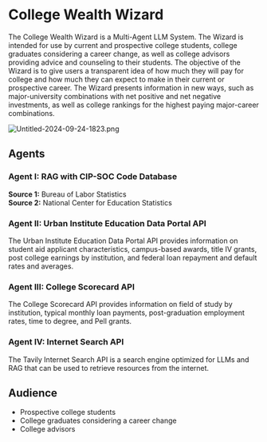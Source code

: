 # College Wealth Wizard

The College Wealth Wizard is a Multi-Agent LLM System. The Wizard is intended for use by current and prospective college students, college graduates considering a career change, as well as college advisors providing advice and counseling to their students. The objective of the Wizard is to give users a transparent idea of how much they will pay for college and how much they can expect to make in their current or prospective career. The Wizard presents information in new ways, such as major-university combinations with net positive and net negative investments, as well as college rankings for the highest paying major-career combinations.  

![Untitled-2024-09-24-1823.png](..%2F..%2F..%2F..%2F..%2FDownloads%2FUntitled-2024-09-24-1823.png)

## Agents
### Agent I: RAG with CIP-SOC Code Database
**Source 1:** Bureau of Labor Statistics  
**Source 2:** National Center for Education Statistics  

### Agent II: Urban Institute Education Data Portal API
The Urban Institute Education Data Portal API provides information on student aid applicant characteristics, campus-based awards, title IV grants, post college earnings by institution, and federal loan repayment and default rates and averages.

### Agent III: College Scorecard API
The College Scorecard API provides information on field of study by institution, typical monthly loan payments, post-graduation employment rates, time to degree, and Pell grants. 

### Agent IV: Internet Search API
The Tavily Internet Search API is a search engine optimized for LLMs and RAG that can be used to retrieve resources from the internet. 

## Audience
- Prospective college students
- College graduates considering a career change
- College advisors 